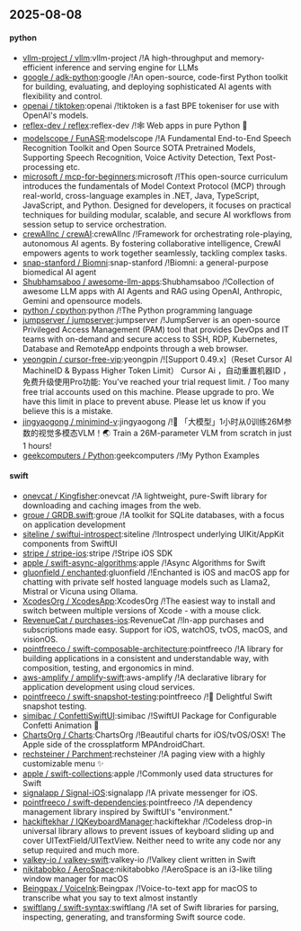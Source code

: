## 2025-08-08

#### python
* [vllm-project / vllm](https://github.com/vllm-project/vllm):vllm-project /!A high-throughput and memory-efficient inference and serving engine for LLMs
* [google / adk-python](https://github.com/google/adk-python):google /!An open-source, code-first Python toolkit for building, evaluating, and deploying sophisticated AI agents with flexibility and control.
* [openai / tiktoken](https://github.com/openai/tiktoken):openai /!tiktoken is a fast BPE tokeniser for use with OpenAI's models.
* [reflex-dev / reflex](https://github.com/reflex-dev/reflex):reflex-dev /!🕸️ Web apps in pure Python 🐍
* [modelscope / FunASR](https://github.com/modelscope/FunASR):modelscope /!A Fundamental End-to-End Speech Recognition Toolkit and Open Source SOTA Pretrained Models, Supporting Speech Recognition, Voice Activity Detection, Text Post-processing etc.
* [microsoft / mcp-for-beginners](https://github.com/microsoft/mcp-for-beginners):microsoft /!This open-source curriculum introduces the fundamentals of Model Context Protocol (MCP) through real-world, cross-language examples in .NET, Java, TypeScript, JavaScript, and Python. Designed for developers, it focuses on practical techniques for building modular, scalable, and secure AI workflows from session setup to service orchestration.
* [crewAIInc / crewAI](https://github.com/crewAIInc/crewAI):crewAIInc /!Framework for orchestrating role-playing, autonomous AI agents. By fostering collaborative intelligence, CrewAI empowers agents to work together seamlessly, tackling complex tasks.
* [snap-stanford / Biomni](https://github.com/snap-stanford/Biomni):snap-stanford /!Biomni: a general-purpose biomedical AI agent
* [Shubhamsaboo / awesome-llm-apps](https://github.com/Shubhamsaboo/awesome-llm-apps):Shubhamsaboo /!Collection of awesome LLM apps with AI Agents and RAG using OpenAI, Anthropic, Gemini and opensource models.
* [python / cpython](https://github.com/python/cpython):python /!The Python programming language
* [jumpserver / jumpserver](https://github.com/jumpserver/jumpserver):jumpserver /!JumpServer is an open-source Privileged Access Management (PAM) tool that provides DevOps and IT teams with on-demand and secure access to SSH, RDP, Kubernetes, Database and RemoteApp endpoints through a web browser.
* [yeongpin / cursor-free-vip](https://github.com/yeongpin/cursor-free-vip):yeongpin /![Support 0.49.x]（Reset Cursor AI MachineID & Bypass Higher Token Limit） Cursor Ai ，自动重置机器ID ， 免费升级使用Pro功能: You've reached your trial request limit. / Too many free trial accounts used on this machine. Please upgrade to pro. We have this limit in place to prevent abuse. Please let us know if you believe this is a mistake.
* [jingyaogong / minimind-v](https://github.com/jingyaogong/minimind-v):jingyaogong /!🚀 「大模型」1小时从0训练26M参数的视觉多模态VLM！🌏 Train a 26M-parameter VLM from scratch in just 1 hours!
* [geekcomputers / Python](https://github.com/geekcomputers/Python):geekcomputers /!My Python Examples

#### swift
* [onevcat / Kingfisher](https://github.com/onevcat/Kingfisher):onevcat /!A lightweight, pure-Swift library for downloading and caching images from the web.
* [groue / GRDB.swift](https://github.com/groue/GRDB.swift):groue /!A toolkit for SQLite databases, with a focus on application development
* [siteline / swiftui-introspect](https://github.com/siteline/swiftui-introspect):siteline /!Introspect underlying UIKit/AppKit components from SwiftUI
* [stripe / stripe-ios](https://github.com/stripe/stripe-ios):stripe /!Stripe iOS SDK
* [apple / swift-async-algorithms](https://github.com/apple/swift-async-algorithms):apple /!Async Algorithms for Swift
* [gluonfield / enchanted](https://github.com/gluonfield/enchanted):gluonfield /!Enchanted is iOS and macOS app for chatting with private self hosted language models such as Llama2, Mistral or Vicuna using Ollama.
* [XcodesOrg / XcodesApp](https://github.com/XcodesOrg/XcodesApp):XcodesOrg /!The easiest way to install and switch between multiple versions of Xcode - with a mouse click.
* [RevenueCat / purchases-ios](https://github.com/RevenueCat/purchases-ios):RevenueCat /!In-app purchases and subscriptions made easy. Support for iOS, watchOS, tvOS, macOS, and visionOS.
* [pointfreeco / swift-composable-architecture](https://github.com/pointfreeco/swift-composable-architecture):pointfreeco /!A library for building applications in a consistent and understandable way, with composition, testing, and ergonomics in mind.
* [aws-amplify / amplify-swift](https://github.com/aws-amplify/amplify-swift):aws-amplify /!A declarative library for application development using cloud services.
* [pointfreeco / swift-snapshot-testing](https://github.com/pointfreeco/swift-snapshot-testing):pointfreeco /!📸 Delightful Swift snapshot testing.
* [simibac / ConfettiSwiftUI](https://github.com/simibac/ConfettiSwiftUI):simibac /!SwiftUI Package for Configurable Confetti Animation 🎉
* [ChartsOrg / Charts](https://github.com/ChartsOrg/Charts):ChartsOrg /!Beautiful charts for iOS/tvOS/OSX! The Apple side of the crossplatform MPAndroidChart.
* [rechsteiner / Parchment](https://github.com/rechsteiner/Parchment):rechsteiner /!A paging view with a highly customizable menu ✨
* [apple / swift-collections](https://github.com/apple/swift-collections):apple /!Commonly used data structures for Swift
* [signalapp / Signal-iOS](https://github.com/signalapp/Signal-iOS):signalapp /!A private messenger for iOS.
* [pointfreeco / swift-dependencies](https://github.com/pointfreeco/swift-dependencies):pointfreeco /!A dependency management library inspired by SwiftUI's "environment."
* [hackiftekhar / IQKeyboardManager](https://github.com/hackiftekhar/IQKeyboardManager):hackiftekhar /!Codeless drop-in universal library allows to prevent issues of keyboard sliding up and cover UITextField/UITextView. Neither need to write any code nor any setup required and much more.
* [valkey-io / valkey-swift](https://github.com/valkey-io/valkey-swift):valkey-io /!Valkey client written in Swift
* [nikitabobko / AeroSpace](https://github.com/nikitabobko/AeroSpace):nikitabobko /!AeroSpace is an i3-like tiling window manager for macOS
* [Beingpax / VoiceInk](https://github.com/Beingpax/VoiceInk):Beingpax /!Voice-to-text app for macOS to transcribe what you say to text almost instantly
* [swiftlang / swift-syntax](https://github.com/swiftlang/swift-syntax):swiftlang /!A set of Swift libraries for parsing, inspecting, generating, and transforming Swift source code.
